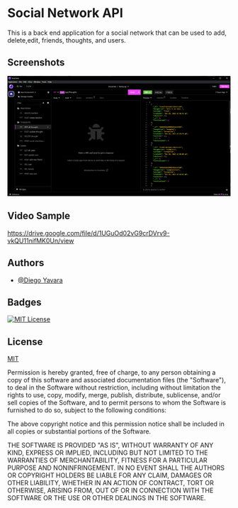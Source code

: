 
# Social Network API

This is a back end application for a social network that can be used to add, delete,edit, friends, thoughts, and users.


## Screenshots

![App Screenshot](/Images/Social%20Network%20Apimg.PNG)

## Video Sample

https://drive.google.com/file/d/1UGuOd02vG9crDVrv9-vkQU11nifMK0Un/view

## Authors

- [@Diego Yavara](https://www.github.com/DNYC98)


## Badges



[![MIT License](https://img.shields.io/badge/License-MIT-green.svg)](https://choosealicense.com/licenses/mit/)


## License

[MIT](https://choosealicense.com/licenses/mit/)


Permission is hereby granted, free of charge, to any person obtaining a copy
of this software and associated documentation files (the "Software"), to deal
in the Software without restriction, including without limitation the rights
to use, copy, modify, merge, publish, distribute, sublicense, and/or sell
copies of the Software, and to permit persons to whom the Software is
furnished to do so, subject to the following conditions:

The above copyright notice and this permission notice shall be included in all
copies or substantial portions of the Software.

THE SOFTWARE IS PROVIDED "AS IS", WITHOUT WARRANTY OF ANY KIND, EXPRESS OR
IMPLIED, INCLUDING BUT NOT LIMITED TO THE WARRANTIES OF MERCHANTABILITY,
FITNESS FOR A PARTICULAR PURPOSE AND NONINFRINGEMENT. IN NO EVENT SHALL THE
AUTHORS OR COPYRIGHT HOLDERS BE LIABLE FOR ANY CLAIM, DAMAGES OR OTHER
LIABILITY, WHETHER IN AN ACTION OF CONTRACT, TORT OR OTHERWISE, ARISING FROM,
OUT OF OR IN CONNECTION WITH THE SOFTWARE OR THE USE OR OTHER DEALINGS IN THE
SOFTWARE.



